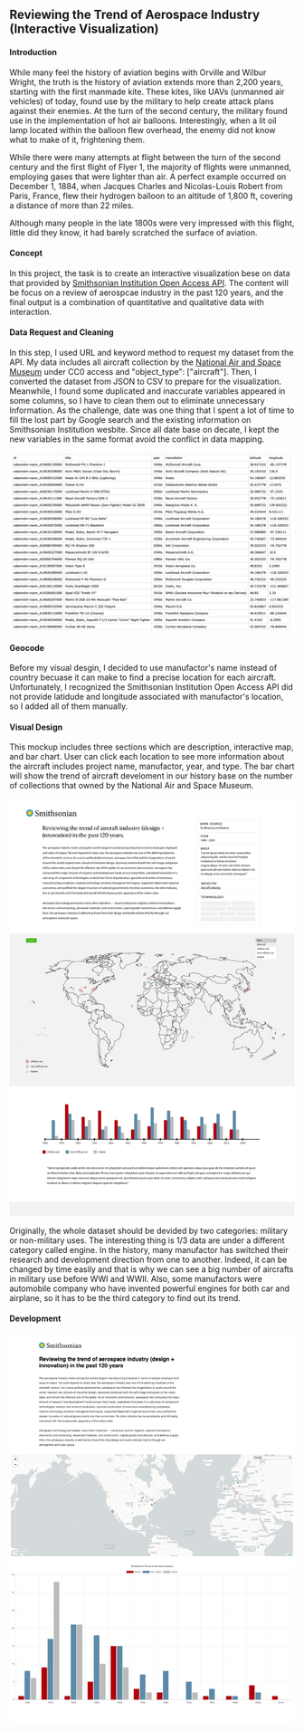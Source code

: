 ## Reviewing the Trend of Aerospace Industry (Interactive Visualization)

#### Introduction

While many feel the history of aviation begins with Orville and Wilbur Wright, the truth is the history of aviation extends more than 2,200 years, starting with the first manmade kite. These kites, like UAVs (unmanned air vehicles) of today, found use by the military to help create attack plans against their enemies. At the turn of the second century, the military found use in the implementation of hot air balloons. Interestingly, when a lit oil lamp located within the balloon flew overhead, the enemy did not know what to make of it, frightening them.

While there were many attempts at flight between the turn of the second century and the first flight of Flyer 1, the majority of flights were unmanned, employing gases that were lighter than air. A perfect example occurred on December 1, 1884, when Jacques Charles and Nicolas-Louis Robert from Paris, France, flew their hydrogen balloon to an altitude of 1,800 ft, covering a distance of more than 22 miles.

Although many people in the late 1800s were very impressed with this flight, little did they know, it had barely scratched the surface of aviation.

#### Concept

In this project, the task is to create an interactive visualization bese on data that provided by [Smithsonian Institution Open Access API](http://edan.si.edu/openaccess/apidocs/). The content will be focus on a review of aerospcae industry in the past 120 years, and the final output is a combination of quantitative and qualitative data with interaction.

#### Data Request and Cleaning

In this step, I used URL and keyword method to request my dataset from the API. My data includes all aircraft collection by the [National Air and Space Museum](https://airandspace.si.edu) under CC0 access and "object_type": ["aircraft"]. Then, I converted the dataset from JSON to CSV to prepare for the visualization. Meanwhile, I found some duplicated and inaccurate variables appeared in some columns, so I have to clean them out to eliminate unnecessary Information. As the challenge, date was one thing that I spent a lot of time to fill the lost part by Google search and the existing information on Smithsonian Institution wesbite. Since all date base on decate, I kept the new variables in the same format avoid the conflict in data mapping.

<img src="https://github.com/yujunmjiang/major-studio-1-fall-20/blob/master/p3_final/document/Screen%20Shot%202020-12-13%20at%207.13.40%20PM.png">

#### Geocode

Before my visual desgin, I decided to use manufactor's name instead of country becuase it can make to find a precise location for each aircraft. Unfortunately, I recognized the Smithsonian Institution Open Access API did not provide latidude and longitude associated with manufactor's location, so I added all of them manually.

#### Visual Design

This mockup includes three sections which are description, interactive map, and bar chart. User can click each location to see more information about the aircraft includes project name, manufactor, year, and type. The bar chart will show the trend of aircraft develoment in our history base on the number of collections that owned by the National Air and Space Museum.

<img src="https://github.com/yujunmjiang/major-studio-1-fall-20/blob/master/p3_final/document/nasm-final-01.jpg">

Originally, the whole dataset should be devided by two categories: military or non-military uses. The interesting thing is 1/3 data are under a different category called engine. In the history, many manufactor has switched their research and development direction from one to another. Indeed, it can be changed by time easily and that is why we can see a big number of aircrafts in military use before WWI and WWII. Also, some manufactors were automobile company who have invented powerful engines for both car and airplane, so it has to be the third category to find out its trend.

#### Development

<img src="https://github.com/yujunmjiang/major-studio-1-fall-20/blob/master/p3_final/document/screencapture-yujunmjiang-github-io-nasm-interactive-2020-12-13-19_24_40.png">
